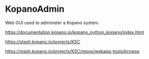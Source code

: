 # KopanoAdmin
Web GUI used to administer a Kopano system.

https://documentation.kopano.io/kopano_python_kopano/index.html

https://stash.kopano.io/projects/KSC

https://stash.kopano.io/projects/KSC/repos/webapp-tools/browse
